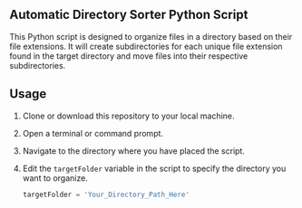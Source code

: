 ## Automatic Directory Sorter Python Script

This Python script is designed to organize files in a directory based on their file extensions. It will create subdirectories for each unique file extension found in the target directory and move files into their respective subdirectories.

## Usage

1. Clone or download this repository to your local machine.

2. Open a terminal or command prompt.

3. Navigate to the directory where you have placed the script.

4. Edit the `targetFolder` variable in the script to specify the directory you want to organize.

   ```python
   targetFolder = 'Your_Directory_Path_Here'
